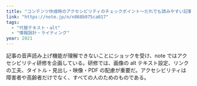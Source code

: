 ```yaml
---
title: "コンテンツ作成時のアクセシビリティのチェックポイント〜だれでも読みやすい記事への道"
link: "https://note.jp/n/n868b975ca017"
tags:
  - "代替テキスト・alt"
  - "情報設計・ライティング"
year: 2021
---
```


記事の音声読み上げ機能が理解できないことにショックを受け、note ではアクセシビリティ研修を企画している。研修では、画像の alt テキスト設定、リンクの工夫、タイトル・見出し・映像・PDF の配慮が重要だ。アクセシビリティは障害者や高齢者だけでなく、すべての人のためのものである。
